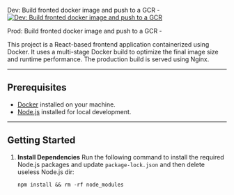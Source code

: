 Dev: Build fronted docker image and push to a GCR - [![Dev: Build fronted docker image and push to a GCR](https://github.com/DolVladzio/schedule_frontend/actions/workflows/docker-image.yml/badge.svg?branch=dev)](https://github.com/DolVladzio/schedule_frontend/actions/workflows/docker-image.yml)

Prod: Build fronted docker image and push to a GCR - 

This project is a React-based frontend application containerized using Docker. It uses a multi-stage Docker build to optimize the final image size and runtime performance. The production build is served using Nginx.

---

## Prerequisites

- [Docker](https://www.docker.com/) installed on your machine.
- [Node.js](https://nodejs.org/) installed for local development.

---

## Getting Started

1. **Install Dependencies**
   Run the following command to install the required Node.js packages and update `package-lock.json` and then delete useless Node.js dir:
   
   ```
   npm install && rm -rf node_modules
   ```
